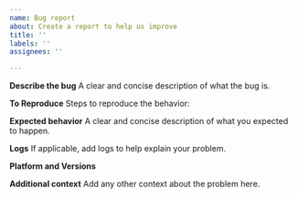 ```yaml
---
name: Bug report
about: Create a report to help us improve
title: ''
labels: ''
assignees: ''

---
```


**Describe the bug**
A clear and concise description of what the bug is.

**To Reproduce**
Steps to reproduce the behavior:


**Expected behavior**
A clear and concise description of what you expected to happen.

**Logs**
If applicable, add logs to help explain your problem.

**Platform and Versions**


**Additional context**
Add any other context about the problem here.

